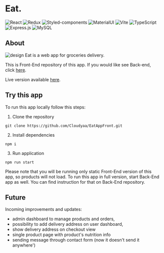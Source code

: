 # Eat.

![React](https://img.shields.io/badge/React-20232A?style=for-the-badge&logo=react&logoColor=61DAFB)
![Redux](https://img.shields.io/badge/Redux-593D88?style=for-the-badge&logo=redux&logoColor=white)
![Styled-components](https://img.shields.io/badge/styled--components-DB7093?style=for-the-badge&logo=styled-components&logoColor=white)
![MaterialUI](https://img.shields.io/badge/Material%20UI-007FFF?style=for-the-badge&logo=mui&logoColor=white)
![Vite](https://img.shields.io/badge/Vite-B73BFE?style=for-the-badge&logo=vite&logoColor=FFD62E)
![TypeScript](https://img.shields.io/badge/TypeScript-007ACC?style=for-the-badge&logo=typescript&logoColor=white)
![Express.js](https://img.shields.io/badge/Express.js-000000?style=for-the-badge&logo=express&logoColor=white)
![MySQL](https://img.shields.io/badge/MySQL-005C84?style=for-the-badge&logo=mysql&logoColor=white)

## About
![design](https://i.ibb.co/q0wSKH9/hero.jpg)
Eat is a web app for groceries delivery.

This is Front-End repository of this app. If you would like see Back-end, click [here](https://github.com/Cloudyaa/EatAppBack).

Live version available [here](https://www.eat.cloudyaa.networkmanager.pl/).

## Try this app

To run this app locally follow this steps:
1. Clone the repository
```
git clone https://github.com/Cloudyaa/EatAppFront.git
```

2. Install dependencies
```
npm i
```
3. Run application
```
npm run start
```

Please note that you will be running only static Front-End version of this app, so products will not load. To run this app in full version, start Back-End app as well. You can find instruction for that on Back-End repository.

## Future

Incoming improvements and updates: 
- admin dashboard to manage products and orders,
- possibility to add delivery address on user dashboard,
- show delivery address on checkout view
- single product page with product's nutrition info
- sending message through contact form (now it doesn't send it anywhere')

